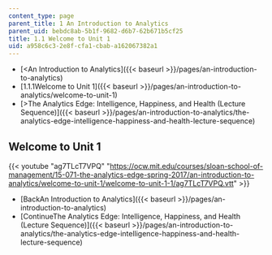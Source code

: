 ```yaml
---
content_type: page
parent_title: 1 An Introduction to Analytics
parent_uid: bebdc8ab-5b1f-9682-d6b7-62b671b5cf25
title: 1.1 Welcome to Unit 1
uid: a958c6c3-2e8f-cfa1-cbab-a162067382a1
---
```


*   [<An Introduction to Analytics]({{< baseurl >}}/pages/an-introduction-to-analytics)
*   [1.1.1Welcome to Unit 1]({{< baseurl >}}/pages/an-introduction-to-analytics/welcome-to-unit-1)
*   [\>The Analytics Edge: Intelligence, Happiness, and Health (Lecture Sequence)]({{< baseurl >}}/pages/an-introduction-to-analytics/the-analytics-edge-intelligence-happiness-and-health-lecture-sequence)

Welcome to Unit 1
-----------------

{{< youtube "ag7TLcT7VPQ" "https://ocw.mit.edu/courses/sloan-school-of-management/15-071-the-analytics-edge-spring-2017/an-introduction-to-analytics/welcome-to-unit-1/welcome-to-unit-1-1/ag7TLcT7VPQ.vtt" >}}

*   [BackAn Introduction to Analytics]({{< baseurl >}}/pages/an-introduction-to-analytics)
*   [ContinueThe Analytics Edge: Intelligence, Happiness, and Health (Lecture Sequence)]({{< baseurl >}}/pages/an-introduction-to-analytics/the-analytics-edge-intelligence-happiness-and-health-lecture-sequence)